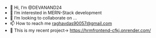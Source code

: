 - 👋 Hi, I’m @DEVANAND24
- 👀 I’m interested in MERN-Stack development 
- 💞️ I’m looking to collaborate on ...
- 📫 How to reach me raghavdas90057@gmail.com
- 🌱 This is my recent project-> https://hrmfrontend-cfkj.onrender.com/

<!---
DEVANAND24/DEVANAND24 is a ✨ special ✨ repository because its `README.md` (this file) appears on your GitHub profile.
You can click the Preview link to take a look at your changes.
--->
